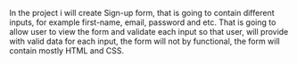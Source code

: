 In the project i will create Sign-up form, that is going to contain different inputs,
for example first-name, email, password and etc. 
That is going to allow user to view the form and validate each input so that user,
will provide with valid data for each input, the form will not by functional,
the form will contain mostly HTML and CSS.
